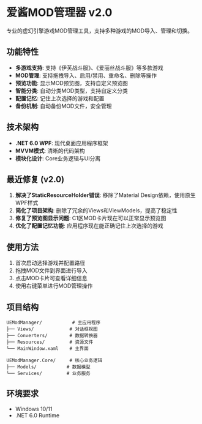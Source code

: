 # 爱酱MOD管理器 v2.0

专业的虚幻引擎游戏MOD管理工具，支持多种游戏的MOD导入、管理和切换。

## 功能特性

- **多游戏支持**: 支持《伊芙战斗服》、《爱丽丝战斗服》等多款游戏
- **MOD管理**: 支持拖拽导入、启用/禁用、重命名、删除等操作
- **预览功能**: 显示MOD预览图，支持自定义预览图
- **智能分类**: 自动分类MOD类型，支持自定义分类
- **配置记忆**: 记住上次选择的游戏和配置
- **备份机制**: 自动备份MOD文件，安全管理

## 技术架构

- **.NET 6.0 WPF**: 现代桌面应用程序框架
- **MVVM模式**: 清晰的代码架构
- **模块化设计**: Core业务逻辑与UI分离

## 最近修复 (v2.0)

1. **解决了StaticResourceHolder错误**: 移除了Material Design依赖，使用原生WPF样式
2. **简化了项目架构**: 删除了冗余的Views和ViewModels，提高了稳定性
3. **修复了预览图显示问题**: C1区MOD卡片现在可以正常显示预览图
4. **优化了配置记忆功能**: 应用程序现在能正确记住上次选择的游戏

## 使用方法

1. 首次启动选择游戏并配置路径
2. 拖拽MOD文件到界面进行导入
3. 点击MOD卡片可查看详细信息
4. 使用右键菜单进行MOD管理操作

## 项目结构

```
UEModManager/           # 主应用程序
├── Views/             # 对话框视图
├── Converters/        # 数据转换器
├── Resources/         # 资源文件
└── MainWindow.xaml    # 主界面

UEModManager.Core/     # 核心业务逻辑
├── Models/           # 数据模型
└── Services/         # 业务服务
```

## 环境要求

- Windows 10/11
- .NET 6.0 Runtime 